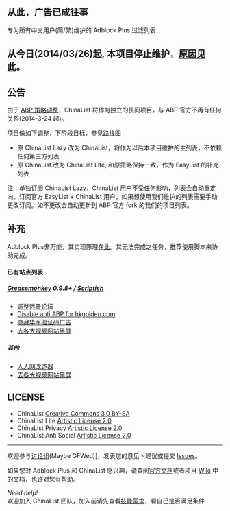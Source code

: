 ## 从此，广告已成往事

专为所有中文用户(简/繁)维护的 Adblock Plus 过滤列表

## 从今日(2014/03/26)起, 本项目停止维护，[原因见此](https://github.com/chinalist/chinalist/wiki)。

## 公告

由于 [ABP 策略调整](https://adblockplus.org/blog/switching-default-blocking-lists-for-chinese-users)，ChinaList 将作为独立的民间项目，与 ABP 官方不再有任何关系(2014-3-24 起)。

项目做如下调整，下阶段目标，参见[路线图](https://github.com/chinalist/chinalist/wiki/Roadmap)

- 原 ChinaList Lazy 改为 ChinaList，将作为以后本项目维护的主列表，不依赖任何第三方列表
- 原 ChinaList 改为 ChinaList Lite, 和原策略保持一致，作为 EasyList 的补充列表

注：单独订阅 ChinaList Lazy，ChinaList 用户不受任何影响，列表会自动重定向。订阅官方 EasyList + ChinaList 用户，如果想使用我们维护的列表需要手动更改订阅。如不更改会自动更新到 ABP 官方 fork 的我们的项目列表。

## 补充

Adblock Plus非万能，其实现原理[在此](http://adblockplus.org/zh_CN/faq_internal#policies)。其无法完成之任务，推荐使用脚本来协助完成。

#### 已有站点列表

##### [Greasemonkey](https://addons.mozilla.org/zh-cn/firefox/addon/greasemonkey/) 0.9.8+ / [Scriptish](https://addons.mozilla.org/zh-cn/firefox/addon/scriptish/) 

- [调整远景论坛](https://raw.github.com/chinalist/chinalist/master/scripts/remove_ads_for_pcbeta.user.js)
- [Disable anti ABP for hkgolden.com](https://raw.github.com/chinalist/chinalist/master/scripts/disable_hkgolden_com.user.js)
- [隐藏华军验证码广告](http://userscripts.org/scripts/show/129215)
- [去各大视频网站黑屏](http://userscripts.org/scripts/show/119622)

##### 其他 

- [人人网改造器](http://userscripts.org/scripts/show/45836)
- [去各大视频网站黑屏](https://code.google.com/p/haoutil/)  

## LICENSE 

- ChinaList [Creative Commons 3.0 BY-SA](http://creativecommons.org/licenses/by-sa/3.0/)
- ChinaList Lite [Artistic License 2.0](https://github.com/chinalist/chinalist/blob/master/LICENSE)
- ChinaList Privacy [Artistic License 2.0](https://github.com/chinalist/chinalist/blob/master/LICENSE)
- ChinaList Anti Social [Artistic License 2.0](https://github.com/chinalist/chinalist/blob/master/LICENSE)

-------------

欢迎参与[讨论组](https://groups.google.com/group/adblock-chinalist)(Maybe GFWed)]，发表您的意见丶建议或提交 [Issues](https://github.com/chinalist/chinalist/issues)。

如果您对 Adblock Plus 和 ChinaList 感兴趣，请查阅[官方文档](http://adblockplus.org/zh_CN/documentation)或者项目 [Wiki](https://github.com/chinalist/chinalist/wiki/) 中的文档，也许对您有帮助。

*Need help!*  
欢迎加入 ChinaList 团队，加入前请先查看[技能需求](https://github.com/chinalist/chinalist/wiki/The_skills_needed_to_join_ChinaList)，看自己是否满足条件 
